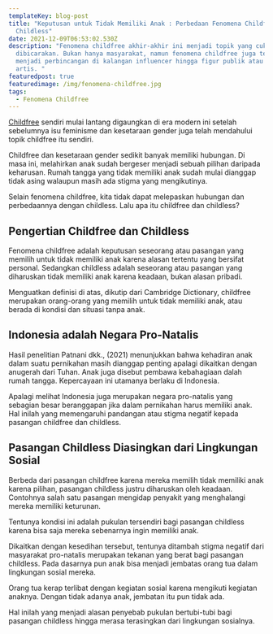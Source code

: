 ```yaml
---
templateKey: blog-post
title: "Keputusan untuk Tidak Memiliki Anak : Perbedaan Fenomena Childfree dan
  Childless"
date: 2021-12-09T06:53:02.530Z
description: "Fenomena childfree akhir-akhir ini menjadi topik yang cukup hangat
  dibicarakan. Bukan hanya masyarakat, namun fenomena childfree juga telah
  menjadi perbincangan di kalangan influencer hingga figur publik atau kalangan
  artis. "
featuredpost: true
featuredimage: /img/fenomena-childfree.jpg
tags:
  - Fenomena Childfree
---
```

<!--StartFragment-->

[Childfree](https://heylawedu.id/blog/childfree-fenomena-childfree-dan-konstruksi-masyarakat-indonesia) sendiri mulai lantang digaungkan di era modern ini setelah sebelumnya isu feminisme dan kesetaraan gender juga telah mendahului topik childfree itu sendiri.

Childfree dan kesetaraan gender sedikit banyak memiliki hubungan. Di masa ini, melahirkan anak sudah bergeser menjadi sebuah pilihan daripada keharusan. Rumah tangga yang tidak memiliki anak sudah mulai dianggap tidak asing walaupun masih ada stigma yang mengikutinya.

Selain fenomena childfree, kita tidak dapat melepaskan hubungan dan perbedaannya dengan childless. Lalu apa itu childfree dan childless?

## **Pengertian Childfree dan Childless**

Fenomena childfree adalah keputusan seseorang atau pasangan yang memilih untuk tidak memiliki anak karena alasan tertentu yang bersifat personal. Sedangkan childless adalah seseorang atau pasangan yang diharuskan tidak memiliki anak karena keadaan, bukan alasan pribadi.

Menguatkan definisi di atas, dikutip dari Cambridge Dictionary, childfree merupakan orang-orang yang memilih untuk tidak memiliki anak, atau berada di kondisi dan situasi tanpa anak.

## **Indonesia adalah Negara Pro-Natalis**

Hasil penelitian Patnani dkk., (2021) menunjukkan bahwa kehadiran anak dalam suatu pernikahan masih dianggap penting apalagi dikaitkan dengan anugerah dari Tuhan. Anak juga disebut pembawa kebahagiaan dalah rumah tangga. Kepercayaan ini utamanya berlaku di Indonesia.

Apalagi melihat Indonesia juga merupakan negara pro-natalis yang sebagian besar beranggapan jika dalam pernikahan harus memiliki anak. Hal inilah yang memengaruhi pandangan atau stigma negatif kepada pasangan childfree dan childless.

## **Pasangan Childless Diasingkan dari Lingkungan Sosial**

Berbeda dari pasangan childfree karena mereka memilih tidak memiliki anak karena pilihan, pasangan childless justru diharuskan oleh keadaan. Contohnya salah satu pasangan mengidap penyakit yang menghalangi mereka memiliki keturunan.

Tentunya kondisi ini adalah pukulan tersendiri bagi pasangan childless karena bisa saja mereka sebenarnya ingin memiliki anak.

Dikaitkan dengan kesedihan tersebut, tentunya ditambah stigma negatif dari masyarakat pro-natalis merupakan tekanan yang berat bagi pasangan childless. Pada dasarnya pun anak bisa menjadi jembatas orang tua dalam lingkungan sosial mereka.

Orang tua kerap terlibat dengan kegiatan sosial karena mengikuti kegiatan anaknya. Dengan tidak adanya anak, jembatan itu pun tidak ada.

Hal inilah yang menjadi alasan penyebab pukulan bertubi-tubi bagi pasangan childless hingga merasa terasingkan dari lingkungan sosialnya.

<!--EndFragment-->